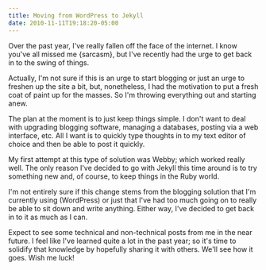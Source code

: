 ```yaml
---
title: Moving from WordPress to Jekyll
date: 2010-11-11T19:18:20-05:00
---
```

Over the past year, I've really fallen off the face of the internet. I know you've all missed me {sarcasm}, but I've recently had the urge to get back in to the swing of things.

Actually, I'm not sure if this is an urge to start blogging or just an urge to freshen up the site a bit, but, nonetheless, I had the motivation to put a fresh coat of paint up for the masses. So I'm throwing everything out and starting anew.

The plan at the moment is to just keep things simple. I don't want to deal with upgrading  blogging software, managing a databases, posting via a web interface, etc. All I want is to quickly type thoughts in to my text editor of choice and then be able to post it quickly.

My first attempt at this type of solution was Webby; which worked really well. The only reason I've decided to go with Jekyll this time around is to try something new and, of course, to keep things in the Ruby world.

I'm not entirely sure if this change stems from the blogging solution that I'm currently using (WordPress) or just that I've had too much going on to really be able to sit down and write anything. Either way, I've decided to get back in to it as much as I can.

Expect to see some technical and non-technical posts from me in the near future. I feel like I've learned quite a lot in the past year; so it's time to solidify that knowledge by hopefully sharing it with others. We'll see how it goes. Wish me luck!